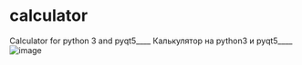 # calculator
Calculator for python 3 and pyqt5____
Калькулятор на python3 и pyqt5____
![image](https://user-images.githubusercontent.com/80480605/129449534-d8464e91-ae97-4fd0-bbe3-46122586720c.png)
